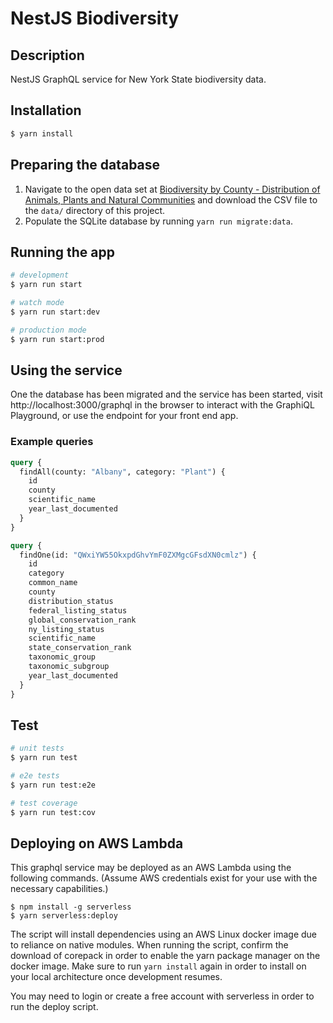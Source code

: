 # NestJS Biodiversity

## Description

NestJS GraphQL service for New York State biodiversity data.

## Installation

```bash
$ yarn install
```

## Preparing the database

1. Navigate to the open data set at [Biodiversity by County - Distribution of Animals, Plants and Natural Communities](https://catalog.data.gov/dataset/biodiversity-by-county-distribution-of-animals-plants-and-natural-communities) and download the CSV file to the `data/` directory of this project.
2. Populate the SQLite database by running `yarn run migrate:data`.

## Running the app

```bash
# development
$ yarn run start

# watch mode
$ yarn run start:dev

# production mode
$ yarn run start:prod
```

## Using the service

One the database has been migrated and the service has been started, visit
http://localhost:3000/graphql in the browser to interact with the GraphiQL
Playground, or use the endpoint for your front end app.

### Example queries

```graphql
query {
  findAll(county: "Albany", category: "Plant") {
    id
    county
    scientific_name
    year_last_documented
  }
}
```

```graphql
query {
  findOne(id: "QWxiYW55OkxpdGhvYmF0ZXMgcGFsdXN0cmlz") {
    id
    category
    common_name
    county
    distribution_status
    federal_listing_status
    global_conservation_rank
    ny_listing_status
    scientific_name
    state_conservation_rank
    taxonomic_group
    taxonomic_subgroup
    year_last_documented
  }
}
```

## Test

```bash
# unit tests
$ yarn run test

# e2e tests
$ yarn run test:e2e

# test coverage
$ yarn run test:cov
```

## Deploying on AWS Lambda

This graphql service may be deployed as an AWS Lambda using the following
commands. (Assume AWS credentials exist for your use with the necessary
capabilities.)

```
$ npm install -g serverless
$ yarn serverless:deploy
```

The script will install dependencies using an AWS Linux docker image due to
reliance on native modules. When running the script, confirm the download of
corepack in order to enable the yarn package manager on the docker image.
Make sure to run `yarn install` again in order to install on your local
architecture once development resumes.

You may need to login or create a free account with serverless in order to
run the deploy script.
